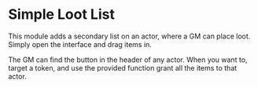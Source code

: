 # Simple Loot List

This module adds a secondary list on an actor, where a GM can place loot. Simply open the interface and drag items in.

The GM can find the button in the header of any actor. When you want to, target a token, and use the provided function grant all the items to that actor.
